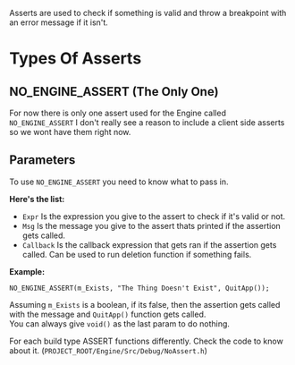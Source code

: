 Asserts are used to check if something is valid and throw a breakpoint with an error message if it isn't.

# Types Of Asserts
## NO_ENGINE_ASSERT (The Only One)
For now there is only one assert used for the Engine called `NO_ENGINE_ASSERT`
I don't really see a reason to include a client side asserts so we wont have them right now.

## Parameters
To use `NO_ENGINE_ASSERT` you need to know what to pass in.

**Here's the list:**
- `Expr` Is the expression you give to the assert to check if it's valid or not.
- `Msg` Is the message you give to the assert thats printed if the assertion gets called.
- `Callback` Is the callback expression that gets ran if the assertion gets called. Can be used to run deletion function if something fails.

**Example:**
```
NO_ENGINE_ASSERT(m_Exists, "The Thing Doesn't Exist", QuitApp());
```
Assuming `m_Exists` is a boolean, if its false, then the assertion gets called with the message and `QuitApp()` function gets called.\
You can always give `void()` as the last param to do nothing.

For each build type ASSERT functions differently. Check the code to know about it. (`PROJECT_ROOT/Engine/Src/Debug/NoAssert.h`)